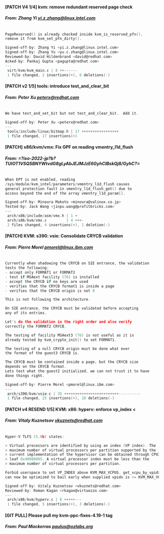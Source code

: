 #### [PATCH V4 1/4] kvm: remove redundant reserved page check
##### From: Zhang Yi <yi.z.zhang@linux.intel.com>

```c

PageReserved() is already checked inside kvm_is_reserved_pfn(),
remove it from kvm_set_pfn_dirty().

Signed-off-by: Zhang Yi <yi.z.zhang@linux.intel.com>
Signed-off-by: Zhang Yu <yu.c.zhang@linux.intel.com>
Reviewed-by: David Hildenbrand <david@redhat.com>
Acked-by: Pankaj Gupta <pagupta@redhat.com>
---
 virt/kvm/kvm_main.c | 8 ++------
 1 file changed, 2 insertions(+), 6 deletions(-)

```
#### [PATCH v2 1/5] tools: introduce test_and_clear_bit
##### From: Peter Xu <peterx@redhat.com>

```c

We have test_and_set_bit but not test_and_clear_bit.  Add it.

Signed-off-by: Peter Xu <peterx@redhat.com>
---
 tools/include/linux/bitmap.h | 17 +++++++++++++++++
 1 file changed, 17 insertions(+)

```
#### [PATCH] x86/kvm/vmx: Fix GPF on reading vmentry_l1d_flush
##### From: =?iso-2022-jp?b?TUlOT1VSQSBNYWtvdG8gLyAbJEJMJzE6GyhCIBskQj8/GyhC?=

```c

When EPT is not enabled, reading
/sys/module/kvm_intel/parameters/vmentry_l1d_flush causes
general protection fault in vmentry_l1d_flush_get() due to
access beyond the end of the array vmentry_l1d_param[].

Signed-off-by: Minoura Makoto <minoura@valinux.co.jp>
Tested-by: Jack Wang <jinpu.wang@profitbricks.com>
---
 arch/x86/include/asm/vmx.h | 1 +
 arch/x86/kvm/vmx.c         | 4 +++-
 2 files changed, 4 insertions(+), 1 deletion(-)

```
#### [PATCH] KVM: s390: vsie: Consolidate CRYCB validation
##### From: Pierre Morel <pmorel@linux.ibm.com>

```c

Currently when shadowing the CRYCB on SIE entrance, the validation
tests the following:
- accept only FORMAT1 or FORMAT2
- test if MSAext facility (76) is installed
- accept the CRYCB if no keys are used
- verifies that the CRYCB format1 is inside a page
- verifies that the CRYCB origin is not 0

This is not following the architecture.

On SIE entrance, the CRYCB must be validated before accepting
any of its entries.

Let's do the validation in the right order and also verify
correctly the FORMAT2 CRYCB.

The testing of facility MSAext3 (76) is not useful as it is
already tested by kvm_crypto_init() to set FORMAT1.

The testing of a null CRYCB origin must be done what ever
the format of the guest3 CRYCB is.

The CRYCB must be contained inside a page, but the CRYCB size
depends on the CRYCB format.
Lets test what the guest2 initialized, we can not trust it to have
done things right.

Signed-off-by: Pierre Morel <pmorel@linux.ibm.com>
---
 arch/s390/kvm/vsie.c | 35 +++++++++++++++++++++++++----------
 1 file changed, 25 insertions(+), 10 deletions(-)

```
#### [PATCH v4 RESEND 1/5] KVM: x86: hyperv: enforce vp_index <
##### From: Vitaly Kuznetsov <vkuznets@redhat.com>

```c

Hyper-V TLFS (5.0b) states:

> Virtual processors are identified by using an index (VP index). The
> maximum number of virtual processors per partition supported by the
> current implementation of the hypervisor can be obtained through CPUID
> leaf 0x40000005. A virtual processor index must be less than the
> maximum number of virtual processors per partition.

Forbid userspace to set VP_INDEX above KVM_MAX_VCPUS. get_vcpu_by_vpidx()
can now be optimized to bail early when supplied vpidx is >= KVM_MAX_VCPUS.

Signed-off-by: Vitaly Kuznetsov <vkuznets@redhat.com>
Reviewed-by: Roman Kagan <rkagan@virtuozzo.com>
---
 arch/x86/kvm/hyperv.c | 8 +++++---
 1 file changed, 5 insertions(+), 3 deletions(-)

```
#### [GIT PULL] Please pull my kvm-ppc-fixes-4.19-1 tag
##### From: Paul Mackerras <paulus@ozlabs.org>

```c
